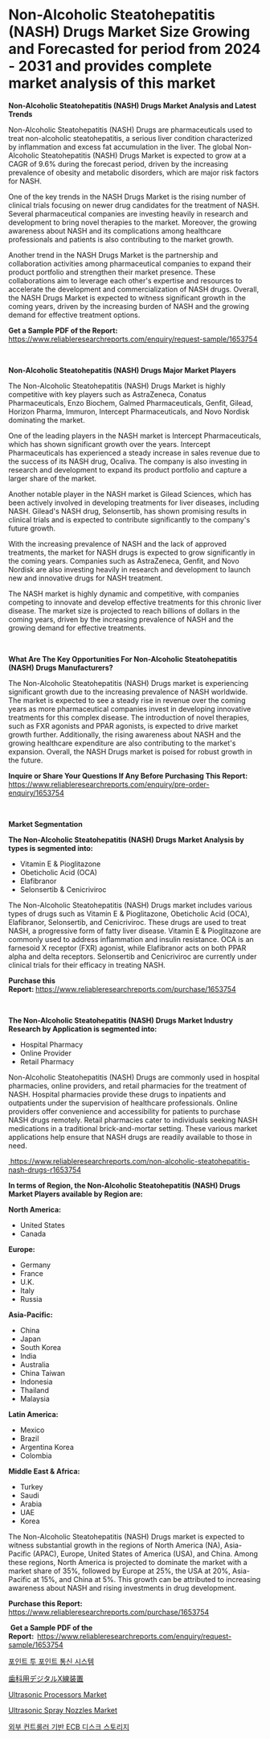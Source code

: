 <p><h1>Non-Alcoholic Steatohepatitis (NASH) Drugs Market Size Growing and Forecasted for period from 2024 - 2031 and provides complete market analysis of this market</h1></p><p><strong>Non-Alcoholic Steatohepatitis (NASH) Drugs Market Analysis and Latest Trends</strong></p>
<p><p>Non-Alcoholic Steatohepatitis (NASH) Drugs are pharmaceuticals used to treat non-alcoholic steatohepatitis, a serious liver condition characterized by inflammation and excess fat accumulation in the liver. The global Non-Alcoholic Steatohepatitis (NASH) Drugs Market is expected to grow at a CAGR of 9.6% during the forecast period, driven by the increasing prevalence of obesity and metabolic disorders, which are major risk factors for NASH.</p><p>One of the key trends in the NASH Drugs Market is the rising number of clinical trials focusing on newer drug candidates for the treatment of NASH. Several pharmaceutical companies are investing heavily in research and development to bring novel therapies to the market. Moreover, the growing awareness about NASH and its complications among healthcare professionals and patients is also contributing to the market growth.</p><p>Another trend in the NASH Drugs Market is the partnership and collaboration activities among pharmaceutical companies to expand their product portfolio and strengthen their market presence. These collaborations aim to leverage each other's expertise and resources to accelerate the development and commercialization of NASH drugs. Overall, the NASH Drugs Market is expected to witness significant growth in the coming years, driven by the increasing burden of NASH and the growing demand for effective treatment options.</p></p>
<p><strong>Get a Sample PDF of the Report:&nbsp;</strong> <a href="https://www.reliableresearchreports.com/enquiry/request-sample/1653754">https://www.reliableresearchreports.com/enquiry/request-sample/1653754</a></p>
<p>&nbsp;</p>
<p><strong>Non-Alcoholic Steatohepatitis (NASH) Drugs Major Market Players</strong></p>
<p><p>The Non-Alcoholic Steatohepatitis (NASH) Drugs Market is highly competitive with key players such as AstraZeneca, Conatus Pharmaceuticals, Enzo Biochem, Galmed Pharmaceuticals, Genfit, Gilead, Horizon Pharma, Immuron, Intercept Pharmaceuticals, and Novo Nordisk dominating the market. </p><p>One of the leading players in the NASH market is Intercept Pharmaceuticals, which has shown significant growth over the years. Intercept Pharmaceuticals has experienced a steady increase in sales revenue due to the success of its NASH drug, Ocaliva. The company is also investing in research and development to expand its product portfolio and capture a larger share of the market. </p><p>Another notable player in the NASH market is Gilead Sciences, which has been actively involved in developing treatments for liver diseases, including NASH. Gilead's NASH drug, Selonsertib, has shown promising results in clinical trials and is expected to contribute significantly to the company's future growth. </p><p>With the increasing prevalence of NASH and the lack of approved treatments, the market for NASH drugs is expected to grow significantly in the coming years. Companies such as AstraZeneca, Genfit, and Novo Nordisk are also investing heavily in research and development to launch new and innovative drugs for NASH treatment. </p><p>The NASH market is highly dynamic and competitive, with companies competing to innovate and develop effective treatments for this chronic liver disease. The market size is projected to reach billions of dollars in the coming years, driven by the increasing prevalence of NASH and the growing demand for effective treatments.</p></p>
<p>&nbsp;</p>
<p><strong>What Are The Key Opportunities For Non-Alcoholic Steatohepatitis (NASH) Drugs Manufacturers?</strong></p>
<p><p>The Non-Alcoholic Steatohepatitis (NASH) Drugs market is experiencing significant growth due to the increasing prevalence of NASH worldwide. The market is expected to see a steady rise in revenue over the coming years as more pharmaceutical companies invest in developing innovative treatments for this complex disease. The introduction of novel therapies, such as FXR agonists and PPAR agonists, is expected to drive market growth further. Additionally, the rising awareness about NASH and the growing healthcare expenditure are also contributing to the market's expansion. Overall, the NASH Drugs market is poised for robust growth in the future.</p></p>
<p><strong>Inquire or Share Your Questions If Any Before Purchasing This Report:</strong> <a href="https://www.reliableresearchreports.com/enquiry/pre-order-enquiry/1653754">https://www.reliableresearchreports.com/enquiry/pre-order-enquiry/1653754</a></p>
<p>&nbsp;</p>
<p><strong>Market Segmentation</strong></p>
<p><strong>The Non-Alcoholic Steatohepatitis (NASH) Drugs Market Analysis by types is segmented into:</strong></p>
<p><ul><li>Vitamin E & Pioglitazone</li><li>Obeticholic Acid (OCA)</li><li>Elafibranor</li><li>Selonsertib & Cenicriviroc</li></ul></p>
<p><p>The Non-Alcoholic Steatohepatitis (NASH) Drugs market includes various types of drugs such as Vitamin E & Pioglitazone, Obeticholic Acid (OCA), Elafibranor, Selonsertib, and Cenicriviroc. These drugs are used to treat NASH, a progressive form of fatty liver disease. Vitamin E & Pioglitazone are commonly used to address inflammation and insulin resistance. OCA is an farnesoid X receptor (FXR) agonist, while Elafibranor acts on both PPAR alpha and delta receptors. Selonsertib and Cenicriviroc are currently under clinical trials for their efficacy in treating NASH.</p></p>
<p><strong>Purchase this Report:&nbsp;</strong><a href="https://www.reliableresearchreports.com/purchase/1653754">https://www.reliableresearchreports.com/purchase/1653754</a></p>
<p>&nbsp;</p>
<p><strong>The Non-Alcoholic Steatohepatitis (NASH) Drugs Market Industry Research by Application is segmented into:</strong></p>
<p><ul><li>Hospital Pharmacy</li><li>Online Provider</li><li>Retail Pharmacy</li></ul></p>
<p><p>Non-Alcoholic Steatohepatitis (NASH) Drugs are commonly used in hospital pharmacies, online providers, and retail pharmacies for the treatment of NASH. Hospital pharmacies provide these drugs to inpatients and outpatients under the supervision of healthcare professionals. Online providers offer convenience and accessibility for patients to purchase NASH drugs remotely. Retail pharmacies cater to individuals seeking NASH medications in a traditional brick-and-mortar setting. These various market applications help ensure that NASH drugs are readily available to those in need.</p></p>
<p><a href="https://www.reliableresearchreports.com/non-alcoholic-steatohepatitis-nash-drugs-r1653754">&nbsp;https://www.reliableresearchreports.com/non-alcoholic-steatohepatitis-nash-drugs-r1653754</a></p>
<p><strong>In terms of Region, the Non-Alcoholic Steatohepatitis (NASH) Drugs Market Players available by Region are:</strong></p>
<p>
    <p> <strong> North America: </strong>
        <ul>
            <li>United States</li>
            <li>Canada</li>
        </ul>
        </p> 
    <p> <strong> Europe: </strong>
        <ul>
            <li>Germany</li>
            <li>France</li>
            <li>U.K.</li>
            <li>Italy</li>
            <li>Russia</li>
        </ul>
        </p> 
    <p> <strong> Asia-Pacific: </strong>
        <ul>
            <li>China</li>
            <li>Japan</li>
            <li>South Korea</li>
            <li>India</li>
            <li>Australia</li>
            <li>China Taiwan</li>
            <li>Indonesia</li>
            <li>Thailand</li>
            <li>Malaysia</li>
        </ul>
        </p> 
    <p> <strong> Latin America: </strong>
        <ul>
            <li>Mexico</li>
            <li>Brazil</li>
            <li>Argentina Korea</li>
            <li>Colombia</li>
        </ul>
        </p> 
    <p> <strong> Middle East & Africa: </strong>
        <ul>
            <li>Turkey</li>
            <li>Saudi</li>
            <li>Arabia</li>
            <li>UAE</li>
            <li>Korea</li>
        </ul>
    </p>
    </p>
<p><p>The Non-Alcoholic Steatohepatitis (NASH) Drugs market is expected to witness substantial growth in the regions of North America (NA), Asia-Pacific (APAC), Europe, United States of America (USA), and China. Among these regions, North America is projected to dominate the market with a market share of 35%, followed by Europe at 25%, the USA at 20%, Asia-Pacific at 15%, and China at 5%. This growth can be attributed to increasing awareness about NASH and rising investments in drug development.</p></p>
<p><strong>Purchase this Report: </strong><a href="https://www.reliableresearchreports.com/purchase/1653754">https://www.reliableresearchreports.com/purchase/1653754</a></p>
<p>&nbsp;<strong>Get a Sample PDF of the Report:&nbsp;&nbsp;</strong><a href="https://www.reliableresearchreports.com/enquiry/request-sample/1653754">https://www.reliableresearchreports.com/enquiry/request-sample/1653754</a></p>
<p><strong></strong></p>
<p><p><a href="https://github.com/bossladyaries0/Market-Research-Report-List-1/blob/main/5989819179639.md">포인트 투 포인트 통신 시스템</a></p><p><a href="https://github.com/avwofrml53535/Market-Research-Report-List-2/blob/main/1759225166458.md">歯科用デジタルX線装置</a></p><p><a href="https://github.com/Alonsoolds3wq1d81czn8rbol/Market-Research-Report-List-3/blob/main/ultrasonic-processors-market.md">Ultrasonic Processors Market</a></p><p><a href="https://github.com/KeeganBarrows2023/Market-Research-Report-List-1/blob/main/ultrasonic-spray-nozzles-market.md">Ultrasonic Spray Nozzles Market</a></p><p><a href="https://github.com/DavidCarter19662022/Market-Research-Report-List-1/blob/main/7877623179640.md">외부 컨트롤러 기반 ECB 디스크 스토리지</a></p></p>